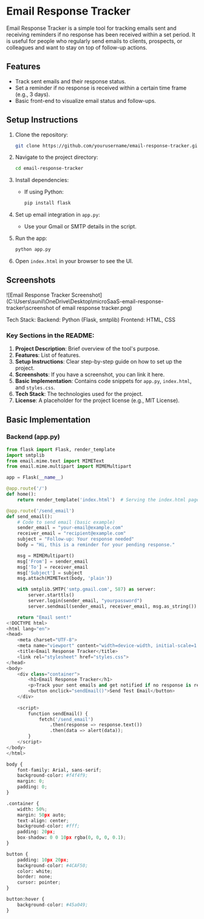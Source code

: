 # Email Response Tracker

Email Response Tracker is a simple tool for tracking emails sent and receiving reminders if no response has been received within a set period. It is useful for people who regularly send emails to clients, prospects, or colleagues and want to stay on top of follow-up actions.

## Features

- Track sent emails and their response status.
- Set a reminder if no response is received within a certain time frame (e.g., 3 days).
- Basic front-end to visualize email status and follow-ups.

## Setup Instructions

1. Clone the repository:
    ```bash
    git clone https://github.com/yourusername/email-response-tracker.git
    ```

2. Navigate to the project directory:
    ```bash
    cd email-response-tracker
    ```

3. Install dependencies:
    - If using Python:
      ```bash
      pip install flask
      ```

4. Set up email integration in `app.py`:
    - Use your Gmail or SMTP details in the script.

5. Run the app:
    ```bash
    python app.py
    ```

6. Open `index.html` in your browser to see the UI.

## Screenshots

![Email Response Tracker Screenshot](C:\Users\sunil\OneDrive\Desktop\microSaaS-email-response-tracker\screenshot of email response tracker.png) 

Tech Stack:
Backend: Python (Flask, smtplib)
Frontend: HTML, CSS
### Key Sections in the README:

1. **Project Description**: Brief overview of the tool's purpose.
2. **Features**: List of features.
3. **Setup Instructions**: Clear step-by-step guide on how to set up the project.
4. **Screenshots**: If you have a screenshot, you can link it here.
5. **Basic Implementation**: Contains code snippets for `app.py`, `index.html`, and `styles.css`.
6. **Tech Stack**: The technologies used for the project.
7. **License**: A placeholder for the project license (e.g., MIT License).


## Basic Implementation

### Backend (app.py)

```python
from flask import Flask, render_template
import smtplib
from email.mime.text import MIMEText
from email.mime.multipart import MIMEMultipart

app = Flask(__name__)

@app.route('/')
def home():
    return render_template('index.html')  # Serving the index.html page

@app.route('/send_email')
def send_email():
    # Code to send email (basic example)
    sender_email = "your-email@example.com"
    receiver_email = "recipient@example.com"
    subject = "Follow-up: Your response needed"
    body = "Hi, this is a reminder for your pending response."

    msg = MIMEMultipart()
    msg['From'] = sender_email
    msg['To'] = receiver_email
    msg['Subject'] = subject
    msg.attach(MIMEText(body, 'plain'))

    with smtplib.SMTP('smtp.gmail.com', 587) as server:
        server.starttls()
        server.login(sender_email, "yourpassword")
        server.sendmail(sender_email, receiver_email, msg.as_string())

    return "Email sent!"
<!DOCTYPE html>
<html lang="en">
<head>
    <meta charset="UTF-8">
    <meta name="viewport" content="width=device-width, initial-scale=1.0">
    <title>Email Response Tracker</title>
    <link rel="stylesheet" href="styles.css">
</head>
<body>
    <div class="container">
        <h1>Email Response Tracker</h1>
        <p>Track your sent emails and get notified if no response is received within the set time.</p>
        <button onclick="sendEmail()">Send Test Email</button>
    </div>
    
    <script>
        function sendEmail() {
            fetch('/send_email')
                .then(response => response.text())
                .then(data => alert(data));
        }
    </script>
</body>
</html>

body {
    font-family: Arial, sans-serif;
    background-color: #f4f4f9;
    margin: 0;
    padding: 0;
}

.container {
    width: 50%;
    margin: 50px auto;
    text-align: center;
    background-color: #fff;
    padding: 20px;
    box-shadow: 0 0 10px rgba(0, 0, 0, 0.1);
}

button {
    padding: 10px 20px;
    background-color: #4CAF50;
    color: white;
    border: none;
    cursor: pointer;
}

button:hover {
    background-color: #45a049;
}


